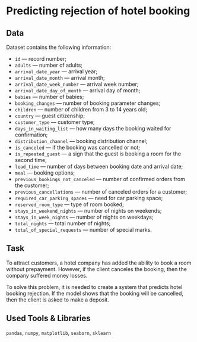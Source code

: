 # Predicting rejection of hotel booking

## Data

Dataset contains the following information:

- `id` — record number;
- `adults` — number of adults;
- `arrival_date_year` — arrival year;
- `arrival_date_month` — arrival month;
- `arrival_date_week_number` — arrival week number;
- `arrival_date_day_of_month` — arrival day of month;
- `babies` — number of babies;
- `booking_changes` — number of booking parameter changes;
- `children` — number of children from 3 to 14 years old;
- `country` — guest citizenship;
- `customer_type` — customer type;
- `days_in_waiting_list` — how many days the booking waited for confirmation;
- `distribution_channel` — booking distribution channel;
- `is_canceled` — if the booking was cancelled or not;
- `is_repeated_guest` — a sign that the guest is booking a room for the second time;
- `lead_time` — number of days between booking date and arrival date;
- `meal` — booking options;
- `previous_bookings_not_canceled` — number of confirmed orders from the customer;
- `previous_cancellations` — number of canceled orders for a customer;
- `required_car_parking_spaces` — need for car parking space;
- `reserved_room_type` — type of room booked;
- `stays_in_weekend_nights` — number of nights on weekends;
- `stays_in_week_nights` — number of nights on weekdays;
- `total_nights` — total number of nights;
- `total_of_special_requests` — number of special marks.

## Task

To attract customers, a hotel company has added the ability to book a room without prepayment. However, if the client canceles the booking, then the company suffered money losses.

To solve this problem, it is needed to create a system that predicts hotel booking rejection. If the model shows that the booking will be cancelled, then the client is asked to make a deposit.

## Used Tools & Libraries
`pandas`, `numpy`, `matplotlib`, `seaborn`, `sklearn`
